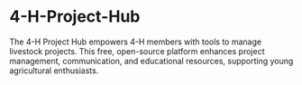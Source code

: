 # 4-H-Project-Hub
The 4-H Project Hub empowers 4-H members with tools to manage livestock projects. This free, open-source platform enhances project management, communication, and educational resources, supporting young agricultural enthusiasts.
